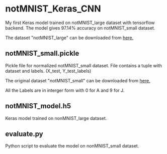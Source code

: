 # notMNIST_Keras_CNN
My first Keras model trained on notMNIST_large dataset with tensorflow backend.
The model gives 97.14% accuracy on notMNIST_small dataset.

The dataset "notMNIST_large" can be downloaded from [here.](http://yaroslavvb.com/upload/notMNIST/notMNIST_large.tar.gz)

## notMNIST_small.pickle
Pickle file for normalized notMNIST_small dataset.
File contains a tuple with dataset and labels.
(X_test, Y_test_labels)

The original dataset "notMNIST_small" can be downloaded from [here.](http://yaroslavvb.com/upload/notMNIST/notMNIST_small.tar.gz)

All the Labels are in interger form with 0 for A and 9 for J.

## notMNIST_model.h5
Keras model trained on nonMNIST_large dataset.

## evaluate.py
Python script to evaluate the model on nonMNIST_small dataset.
